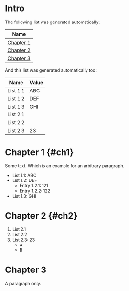 # Intro

The following list was generated automatically:

| Name |
|------|
| [Chapter 1](#ch1) |
| [Chapter 2](#ch2) |
| [Chapter 3](#chapter-3) |

And this list was generated automatically too:

| Name | Value |
|------|-------|
| List 1.1 | ABC |
| List 1.2 | DEF |
| List 1.3 | GHI |
| List 2.1 |  |
| List 2.2 |  |
| List 2.3 | 23 |

# Chapter 1 {#ch1}

Some text.
Which is an example for an arbitrary paragraph.

* List 1.1: ABC
* List 1.2: DEF
    + Entry 1.2.1: 121
    + Entry 1.2.2: 122
* List 1.3: GHI

# Chapter 2 {#ch2}

1. List 2.1
2. List 2.2
3. List 2.3: 23
    * A
    * B

# Chapter 3

A paragraph only.
